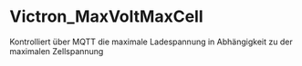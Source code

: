 # Victron_MaxVoltMaxCell
Kontrolliert über MQTT die maximale Ladespannung in Abhängigkeit zu der maximalen Zellspannung
